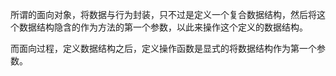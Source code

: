 所谓的面向对象，将数据与行为封装，只不过是定义一个复合数据结构，然后将这个数据结构隐含的作为方法的第一个参数，以此来操作这个定义的数据结构。

而面向过程，定义数据结构之后，定义操作函数是显式的将数据结构作为第一个参数。
